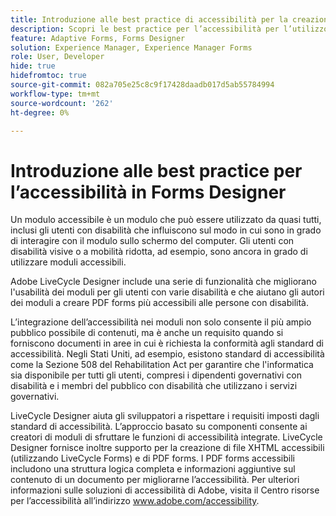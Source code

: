 ```yaml
---
title: Introduzione alle best practice di accessibilità per la creazione di moduli in Forms Designer
description: Scopri le best practice per l’accessibilità per l’utilizzo di Forms Designer
feature: Adaptive Forms, Forms Designer
solution: Experience Manager, Experience Manager Forms
role: User, Developer
hide: true
hidefromtoc: true
source-git-commit: 082a705e25c8c9f17428daadb017d5ab55784994
workflow-type: tm+mt
source-wordcount: '262'
ht-degree: 0%

---
```


# Introduzione alle best practice per l’accessibilità in Forms Designer

Un modulo accessibile è un modulo che può essere utilizzato da quasi tutti, inclusi gli utenti con disabilità che influiscono sul modo in cui sono in grado di interagire con il modulo sullo schermo del computer. Gli utenti con disabilità visive o a mobilità ridotta, ad esempio, sono ancora in grado di utilizzare moduli accessibili.

Adobe LiveCycle Designer include una serie di funzionalità che migliorano l&#39;usabilità dei moduli per gli utenti con varie disabilità e che aiutano gli autori dei moduli a creare PDF forms più accessibili alle persone con disabilità.

L’integrazione dell’accessibilità nei moduli non solo consente il più ampio pubblico possibile di contenuti, ma è anche un requisito quando si forniscono documenti in aree in cui è richiesta la conformità agli standard di accessibilità. Negli Stati Uniti, ad esempio, esistono standard di accessibilità come la Sezione 508 del Rehabilitation Act per garantire che l&#39;informatica sia disponibile per tutti gli utenti, compresi i dipendenti governativi con disabilità e i membri del pubblico con disabilità che utilizzano i servizi governativi.

LiveCycle Designer aiuta gli sviluppatori a rispettare i requisiti imposti dagli standard di accessibilità. L’approccio basato su componenti consente ai creatori di moduli di sfruttare le funzioni di accessibilità integrate. LiveCycle Designer fornisce inoltre supporto per la creazione di file XHTML accessibili (utilizzando LiveCycle Forms) e di PDF forms. I PDF forms accessibili includono una struttura logica completa e informazioni aggiuntive sul contenuto di un documento per migliorarne l’accessibilità.
Per ulteriori informazioni sulle soluzioni di accessibilità di Adobe, visita il Centro risorse per l’accessibilità all’indirizzo www.adobe.com/accessibility.
